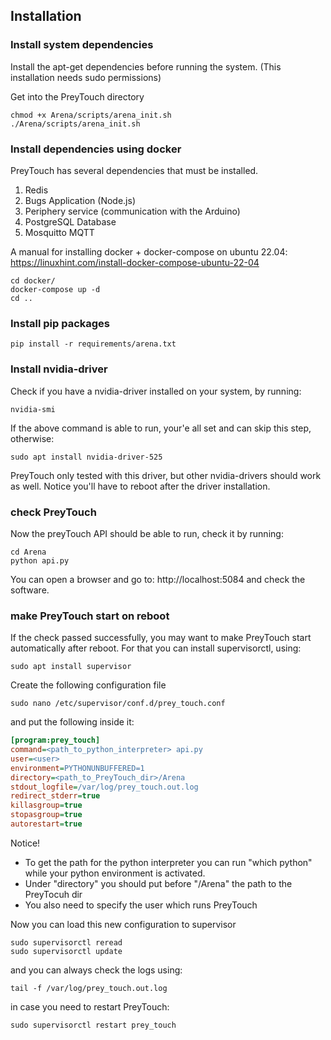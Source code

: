 ## Installation

### Install system dependencies
Install the apt-get dependencies before running the system. (This installation needs sudo permissions)

Get into the PreyTouch directory
```console
chmod +x Arena/scripts/arena_init.sh
./Arena/scripts/arena_init.sh
```

### Install dependencies using docker

PreyTouch has several dependencies that must be installed.
1. Redis
2. Bugs Application (Node.js)
3. Periphery service (communication with the Arduino)
4. PostgreSQL Database
5. Mosquitto MQTT

A manual for installing docker + docker-compose on ubuntu 22.04: https://linuxhint.com/install-docker-compose-ubuntu-22-04

```console
cd docker/
docker-compose up -d
cd ..
```

### Install pip packages

```console
pip install -r requirements/arena.txt
```

### Install nvidia-driver
Check if you have a nvidia-driver installed on your system, by running:
```console
nvidia-smi
```
If the above command is able to run, your'e all set and can skip this step, otherwise:
```console
sudo apt install nvidia-driver-525
```
PreyTouch only tested with this driver, but other nvidia-drivers should work as well. Notice you'll have to reboot after the driver installation.

### check PreyTouch
Now the preyTouch API should be able to run, check it by running:
```console
cd Arena
python api.py
```
You can open a browser and go to: http://localhost:5084 and check the software.

### make PreyTouch start on reboot
If the check passed successfully, you may want to make PreyTouch start automatically after reboot. For that you can install supervisorctl, using:
```console
sudo apt install supervisor
```
Create the following configuration file
```console
sudo nano /etc/supervisor/conf.d/prey_touch.conf
```

and put the following inside it:
```ini
[program:prey_touch]
command=<path_to_python_interpreter> api.py
user=<user>
environment=PYTHONUNBUFFERED=1
directory=<path_to_PreyTouch_dir>/Arena
stdout_logfile=/var/log/prey_touch.out.log
redirect_stderr=true
killasgroup=true
stopasgroup=true
autorestart=true
```
Notice!
- To get the path for the python interpreter you can run "which python" while your python environment is activated.
- Under "directory" you should put before "/Arena" the path to the PreyTocuh dir
- You also need to specify the user which runs PreyTouch

Now you can load this new configuration to supervisor
```console
sudo supervisorctl reread
sudo supervisorctl update
```

and you can always check the logs using:
```console
tail -f /var/log/prey_touch.out.log
```
in case you need to restart PreyTouch:
```console
sudo supervisorctl restart prey_touch
```